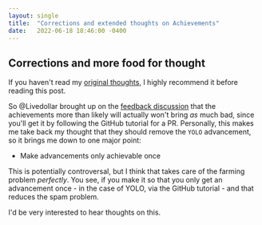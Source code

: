 ```yaml
---
layout: single
title:  "Corrections and extended thoughts on Achievements"
date:   2022-06-18 18:46:00 -0400
---
```


## Corrections and more food for thought

If you haven't read my [original thoughts](/2022/06/15/github-thoughts), I highly recommend it before reading this post.

So @Livedollar brought up on the [feedback discussion](https://github.com/orgs/github-community/discussions/18153#discussioncomment-2974715) that the achievements more than likely will actually won't bring *as* much bad, since you'll get it by following the GitHub tutorial for a PR. Personally, this makes me take back my thought that they should remove the `YOLO` advancement, so it brings me down to one major point:

- Make advancements only achievable once

This is potentially controversal, but I think that takes care of the farming problem *perfectly*. You see, if you make it so that you only get an advancement once - in the case of YOLO, via the GitHub tutorial - and that reduces the spam problem.

I'd be very interested to hear thoughts on this.
